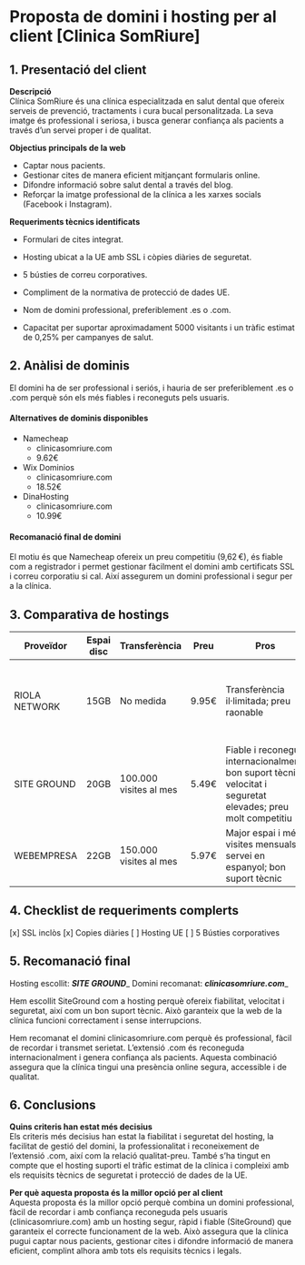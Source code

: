 # Proposta de domini i hosting per al client [Clinica SomRiure]
## 1. Presentació del client
**Descripció**  
Clínica SomRiure és una clínica especialitzada en salut dental que ofereix serveis de prevenció, tractaments i cura bucal personalitzada. La seva imatge és professional i seriosa, i busca generar confiança als pacients a través d’un servei proper i de qualitat.

**Objectius principals de la web**
  - Captar nous pacients.
  - Gestionar cites de manera eficient mitjançant formularis online.
  - Difondre informació sobre salut dental a través del blog.
  - Reforçar la imatge professional de la clínica a les xarxes socials (Facebook i Instagram).

**Requeriments tècnics identificats**
  - Formulari de cites integrat.

  - Hosting ubicat a la UE amb SSL i còpies diàries de seguretat.

  - 5 bústies de correu corporatives.

  - Compliment de la normativa de protecció de dades UE.

  - Nom de domini professional, preferiblement .es o .com.

  - Capacitat per suportar aproximadament 5000 visitants i un tràfic estimat de 0,25% per campanyes de salut.

## 2. Anàlisi de dominis
El domini ha de ser professional i seriós, i hauria de ser preferiblement .es o .com perquè són els més fiables i reconeguts pels usuaris.

#### **Alternatives de dominis disponibles**
  - Namecheap
    - clinicasomriure.com
    - 9.62€
  - Wix Dominios
    - clinicasomriure.com
    - 18.52€
  - DinaHosting
    - clinicasomriure.com
    - 10.99€
#### **Recomanació final de domini**
  El motiu és que Namecheap ofereix un preu competitiu (9,62 €), és fiable com a registrador i permet gestionar fàcilment el domini amb certificats SSL i correu corporatiu si cal. Així assegurem un domini professional i segur per a la clínica.
## 3. Comparativa de hostings
| Proveïdor | Espai disc | Transferència | Preu | Pros | Contres |
|-----------|------------|---------------|------|------|---------|
| RIOLA NETWORK | 15GB           |   No medida          |   9.95€   | Transferència il·limitada; preu raonable |    Menor espai de disc; menys reconegut internacionalment; menys opcions de suport tècnic avançat     |
| SITE GROUND |      20GB      |       100.000 visites al mes        |   5.49€   |   Fiable i reconegut internacionalment; bon suport tècnic; velocitat i seguretat elevades; preu molt competitiu   |     Limitació de visites mensuals; espai de disc inferior a Webempresa    |
| WEBEMPRESA |      22GB      |        150.000 visites al mes       |   5.97€   |   Major espai i més visites mensuals; servei en espanyol; bon suport tècnic   |     Preu lleugerament superior; menys reconegut internacionalment que SiteGround    |
## 4. Checklist de requeriments complerts
[x] SSL inclòs
[x] Copies diàries
[ ] Hosting UE
[ ] 5 Bústies corporatives
## 5. Recomanació final
Hosting escollit: ___SITE GROUND____
Domini recomanat: ___clinicasomriure.com____    

Hem escollit SiteGround com a hosting perquè ofereix fiabilitat, velocitat i seguretat, així com un bon suport tècnic. Això garanteix que la web de la clínica funcioni correctament i sense interrupcions.

Hem recomanat el domini clinicasomriure.com perquè és professional, fàcil de recordar i transmet serietat. L’extensió .com és reconeguda internacionalment i genera confiança als pacients. Aquesta combinació assegura que la clínica tingui una presència online segura, accessible i de qualitat.
## 6. Conclusions
**Quins criteris han estat més decisius**  
Els criteris més decisius han estat la fiabilitat i seguretat del hosting, la facilitat de gestió del domini, la professionalitat i reconeixement de l’extensió .com, així com la relació qualitat-preu. També s’ha tingut en compte que el hosting suporti el tràfic estimat de la clínica i compleixi amb els requisits tècnics de seguretat i protecció de dades de la UE.

**Per què aquesta proposta és la millor opció per al client**  
Aquesta proposta és la millor opció perquè combina un domini professional, fàcil de recordar i amb confiança reconeguda pels usuaris (clinicasomriure.com) amb un hosting segur, ràpid i fiable (SiteGround) que garanteix el correcte funcionament de la web. Això assegura que la clínica pugui captar nous pacients, gestionar cites i difondre informació de manera eficient, complint alhora amb tots els requisits tècnics i legals.
